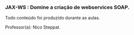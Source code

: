 ﻿### JAX-WS : Domine a criação de webservices SOAP.

Todo conteúdo foi produzido durante as aulas.

Professor(a): Nico Steppat.